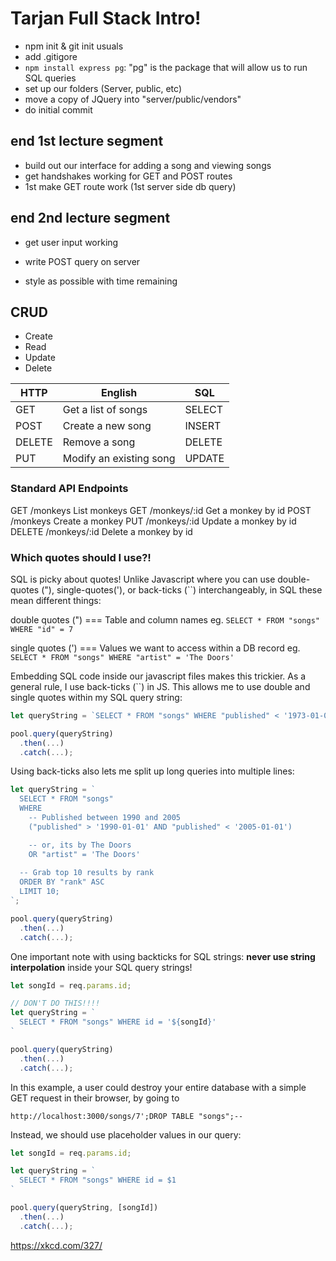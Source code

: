 Tarjan Full Stack Intro!
===

- npm init & git init usuals
- add .gitigore
- `npm install express pg`: "pg" is the package that will allow us to run SQL queries 
- set up our folders (Server, public, etc)
- move a copy of JQuery into "server/public/vendors"
- do initial commit

end 1st lecture segment
---

- build out our interface for adding a song and viewing songs
- get handshakes working for GET and POST routes
- 1st make GET route work (1st server side db query)


end 2nd lecture segment
---

- get user input working
- write POST query on server

- style as possible with time remaining


## CRUD


- Create
- Read
- Update
- Delete


HTTP    |  English                |       SQL
------  |  --------               |       ------
GET     |  Get a list of songs    |       SELECT
POST    |  Create a new song      |       INSERT
DELETE  |  Remove a song          |       DELETE
PUT     |  Modify an existing song  |       UPDATE




### Standard API Endpoints

GET /monkeys          List monkeys
GET /monkeys/:id      Get a monkey by id
POST /monkeys         Create a monkey
PUT /monkeys/:id      Update a monkey by id
DELETE /monkeys/:id   Delete a monkey by id


### Which quotes should I use?!

SQL is picky about quotes! Unlike Javascript where you can use double-quotes ("), single-quotes('), or back-ticks (``) interchangeably, in SQL these mean different things:

double quotes (") === Table and column names
  eg. `SELECT * FROM "songs" WHERE "id" = 7`

single quotes (') === Values we want to access within a DB record
  eg. `SELECT * FROM "songs" WHERE "artist" = 'The Doors'`


Embedding SQL code inside our javascript files makes this trickier. As a general rule, I use back-ticks (``) in JS. This allows me to use double and single quotes within my SQL query string:

```js
let queryString = `SELECT * FROM "songs" WHERE "published" < '1973-01-01';`

pool.query(queryString)
  .then(...)
  .catch(...);
```

Using back-ticks also lets me split up long queries into multiple lines:

```js
let queryString = `
  SELECT * FROM "songs"
  WHERE 
    -- Published between 1990 and 2005
    ("published" > '1990-01-01' AND "published" < '2005-01-01')

    -- or, its by The Doors
    OR "artist" = 'The Doors'
  
  -- Grab top 10 results by rank
  ORDER BY "rank" ASC
  LIMIT 10;
`;

pool.query(queryString)
  .then(...)
  .catch(...);
```

One important note with using backticks for SQL strings: **never use string interpolation** inside your SQL query strings!

```js
let songId = req.params.id;

// DON'T DO THIS!!!!
let queryString = `
  SELECT * FROM "songs" WHERE id = '${songId}'
`

pool.query(queryString)
  .then(...)
  .catch(...);
```

In this example, a user could destroy your entire database with a simple GET request in their browser, by going to

```
http://localhost:3000/songs/7';DROP TABLE "songs";--
```

Instead, we should use placeholder values in our query:

```js
let songId = req.params.id;

let queryString = `
  SELECT * FROM "songs" WHERE id = $1
`

pool.query(queryString, [songId])
  .then(...)
  .catch(...);
```

https://xkcd.com/327/

